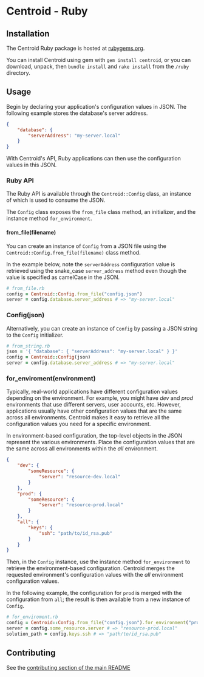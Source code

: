 # Centroid - Ruby

## Installation

The Centroid Ruby package is hosted at [rubygems.org](https://rubygems.org/gems/centroid).

You can install Centroid using gem with `gem install centroid`, or you can download, unpack, then `bundle install` and `rake install` from the `/ruby` directory.

## Usage

Begin by declaring your application's configuration values in JSON. The following example stores the database's server address.

```json
{
    "database": {
        "serverAddress": "my-server.local"
    }
}
```

With Centroid's API, Ruby applications can then use the configuration values in this JSON.

### Ruby API

The Ruby API is available through the `Centroid::Config` class, an instance of which is used to consume the JSON.

The `Config` class exposes the `from_file` class method, an initializer, and the instance method `for_environment`.

#### from_file(filename)

You can create an instance of `Config` from a JSON file using the `Centroid::Config.from_file(filename)` class method.

In the example below, note the `serverAddress` configuration value is retrieved using the snake_case `server_address` method even though the value is specified as camelCase in the JSON.

```rb
# from_file.rb
config = Centroid::Config.from_file("config.json")
server = config.database.server_address # => "my-server.local"
```

### Config(json)

Alternatively, you can create an instance of `Config` by passing a JSON string to the `Config` initializer.

```rb
# from_string.rb
json = '{ "database": { "serverAddress": "my-server.local" } }'
config = Centroid::Config(json)
server = config.database.server_address # => "my-server.local"
```

### for_enviroment(environment)

Typically, real-world applications have different configuration values depending on the environment. For example, you might have *dev* and *prod* environments that use different servers, user accounts, etc. However, applications usually have other configuration values that are the same across all environments. Centroid makes it easy to retrieve all the configuration values you need for a specific environment.

In environment-based configuration, the top-level objects in the JSON represent the various environments. Place the configuration values that are the same across all environments within the *all* environment.

```json
{
    "dev": {
        "someResource": {
            "server": "resource-dev.local"
        }
    },
    "prod": {
        "someResource": {
            "server": "resource-prod.local"
        }
    },
    "all": {
        "keys": {
            "ssh": "path/to/id_rsa.pub"
        }
    }
}
```

Then, in the `Config` instance, use the instance method `for_environment` to retrieve the environment-based configuration. Centroid merges the requested environment's configuration values with the *all* environment configuration values.

In the following example, the configuration for `prod` is merged with the configuration from `all`; the result is then available from a new instance of `Config`.

```rb
# for_enviroment.rb
config = Centroid::Config.from_file("config.json").for_environment("prod")
server = config.some_resource.server # => "resource-prod.local"
solution_path = config.keys.ssh # => "path/to/id_rsa.pub"
```

## Contributing

See the [contributing section of the main README](../README.md#contributing)
